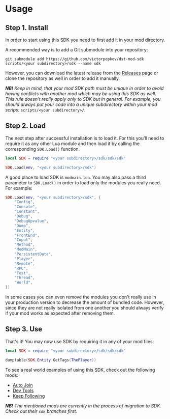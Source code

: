 # Usage

## Step 1. Install

In order to start using this SDK you need to first add it in your mod directory.

A recommended way is to add a Git submodule into your repository:

```shell script
git submodule add https://github.com/victorpopkov/dst-mod-sdk scripts/<your subdirectory>/sdk --name sdk
```

However, you can download the latest release from the [Releases][] page or clone
the repository as well in order to add it manually.

_**NB!** Keep in mind, that your mod SDK path must be unique in order to avoid
having conflicts with another mod which may be using this SDK as well. This rule
doesn't really apply only to SDK but in general. For example, you should always
put your code into a unique subdirectory within your mod scrips:_
`scripts/<your subdirectory>/`.

## Step 2. Load

The next step after successful installation is to load it. For this you'll need
to require it as any other Lua module and then load it by calling the
corresponding `SDK.Load()` function.

```lua
local SDK = require "<your subdirectory>/sdk/sdk/sdk"

SDK.Load(env, "<your subdirectory>/sdk")
```

A good place to load SDK is `modmain.lua`. You may also pass a third parameter
to `SDK.Load()` in order to load only the modules you really need. For example:

```lua
SDK.Load(env, "<your subdirectory>/sdk", {
    "Config",
    "Console",
    "Constant",
    "Debug",
    "DebugUpvalue",
    "Dump",
    "Entity",
    "FrontEnd",
    "Input",
    "Method",
    "ModMain",
    "PersistentData",
    "Player",
    "Remote",
    "RPC",
    "Test",
    "Thread",
    "World",
})
```

In some cases you can even remove the modules you don't really use in your
production version to decrease the amount of bundled code. However, since they
are not really isolated from one another you should always verify if your mod
works as expected after removing them.

## Step 3. Use

That's it! You may now use SDK by requiring it in any of your mod files:

```lua
local SDK = require "<your subdirectory>/sdk/sdk/sdk"

dumptable(SDK.Entity.GetTags(ThePlayer))
```

To see a real world examples of using this SDK, check out the following mods:

- [Auto Join][]
- [Dev Tools][]
- [Keep Following][]

_**NB!** The mentioned mods are currently in the process of migration to SDK.
Check out their `sdk` branches first._

[auto join]: https://github.com/victorpopkov/dst-mod-auto-join
[dev tools]: https://github.com/victorpopkov/dst-mod-dev-tools
[keep following]: https://github.com/victorpopkov/dst-mod-keep-following
[releases]: https://github.com/victorpopkov/dst-mod-sdk/releases
